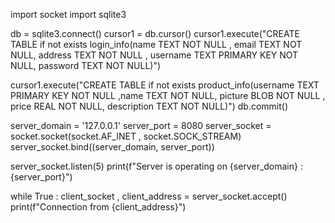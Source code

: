 import socket
import sqlite3


db = sqlite3.connect()
cursor1 = db.cursor()
cursor1.execute("CREATE TABLE if not exists login_info(name TEXT NOT NULL , email TEXT NOT NULL, address TEXT NOT NULL , username TEXT PRIMARY KEY NOT NULL, password TEXT NOT NULL)")


cursor1.execute("CREATE TABLE if not exists product_info(username TEXT PRIMARY KEY NOT NULL ,name TEXT NOT NULL, picture BLOB NOT NULL , price REAL NOT NULL, description TEXT NOT NULL)")
db.commit()



server_domain = '127.0.0.1'
server_port = 8080
server_socket = socket.socket(socket.AF_INET , socket.SOCK_STREAM)
server_socket.bind((server_domain, server_port))

server_socket.listen(5)
print(f"Server is operating on {server_domain} : {server_port}")

while True :
    client_socket , client_address = server_socket.accept()
    print(f"Connection from {client_address}")
